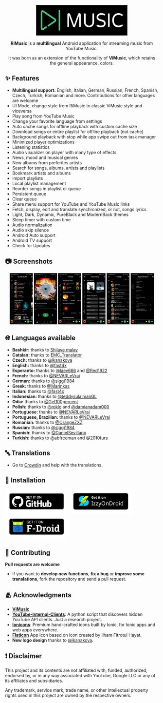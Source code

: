 <div align="center">
  <img src="./app_logo.png" width="300" height="100" />    
  <p><b>RiMusic</b> is a <b>multilingual</b> Android application for streaming music from YouTube Music.</p>
  <p>It was born as an extension of the functionality of <b>ViMusic</b>, which retains the general appearance, colors.</p>
</div>

## ✨ Features
- **Multilingual support:** English, Italian, German, Russian, French, Spanish, Czech, Turkish, Romanian and more. Contributions for other languages are welcome
- UI Mode, change style from RiMusic to classic ViMusic style and viceversa
- Play song from YouTube Music
- Change your favorite language from settings
- Auto cache songs for offline playback with custom cache size
- Download songs or entire playlist for offline playback (not cache) 
- Background playback with stop while app swipe out from task manager
- Minimized player optimizations
- Listening statistics
- Audio visualizer on player with many type of effects
- News, mood and musical genres
- New albums from preferites artists
- Search for songs, albums, artists and playlists
- Bookmark artists and albums
- Import playlists
- Local playlist management
- Reorder songs in playlist or queue
- Persistent queue
- Clear queue
- Share menu support for YouTube and YouTube Music links
- Fetch, display, edit and translate synchronized, or not, songs lyrics
- Light, Dark, Dynamic, PureBlack and ModernBack themes
- Sleep timer with custom time
- Audio normalization
- Audio skip silence
- Android Auto support
- Android TV support
- Check for Updates

## 📷 Screenshots
<div align="center">
  <img src="./fastlane/metadata/android/en-US/images/phoneScreenshots/1.jpg" width="15%" />
  <img src="./fastlane/metadata/android/en-US/images/phoneScreenshots/2.jpg" width="15%" />
  <img src="./fastlane/metadata/android/en-US/images/phoneScreenshots/3.jpg" width="15%" />
  <img src="./fastlane/metadata/android/en-US/images/phoneScreenshots/4.jpg" width="15%" />
  <img src="./fastlane/metadata/android/en-US/images/phoneScreenshots/5.jpg" width="15%" />
  <img src="./fastlane/metadata/android/en-US/images/phoneScreenshots/6.jpg" width="15%" />
</div>

## 🌐 Languages available
- **Bashkir:** thanks to [Shilave malay](https://crowdin.com/profile/Bash.boy)
- **Catalan:** thanks to [EMC_Translator](https://crowdin.com/profile/EMC_Translator)
- **Czech:** thanks to [@ikanakova](https://github.com/ikanakova)
- **English:** thanks to [@fast4x](https://github.com/fast4x)
- **Esperanto:** thanks to [@kjev666](https://github.com/kjev666) and [@Red1922](https://github.com/Red1922)
- **French:** thanks to [@NEVARLeVrai](https://github.com/NEVARLeVrai)
- **German:** thanks to [@siggi1984](https://github.com/siggi1984)
- **Greek:** thanks to [@Marinkas](https://github.com/Marinkas)
- **Italian:** thanks to [@fast4x](https://github.com/fast4x)
- **Indonesian:** thanks to [@teddysulaimanGL](https://github.com/teddysulaimanGL)
- **Odia:** thanks to [@Get100percent](https://github.com/Get100percent)
- **Polish:** thanks to [@roklc](https://github.com/roklc) and [@damianadam000](https://github.com/damianadam000)
- **Portuguese:** thanks to [@NEVARLeVrai](https://github.com/NEVARLeVrai)
- **Portuguese, Brazilian:** thanks to [@NEVARLeVrai](https://github.com/NEVARLeVrai)
- **Romanian:** thanks to [@OrangeZXZ](https://github.com/OrangeZxZ)
- **Russian:** thanks to [@siggi1984](https://github.com/siggi1984)
- **Spanish:** thanks to [@DanielSevillano](https://github.com/DanielSevillano)
- **Turkish:** thanks to [@abfreeman](https://github.com/abfreeman) and [@2010furs](https://github.com/2010furs)


## 🔤 Translations
- Go to [Crowdin](https://crowdin.com/project/rimusic/invite?h=73f0e6b64be1c64a8aebd467d286cf851925330) and help with the translations.

## 📲 Installation
[<img src="./assets/images/getItGithub.png" alt="GitHub" height="80">](https://github.com/fast4x/RiMusic/releases/latest)
[<img src="./assets/images/getItIzzyOnDroid.png" alt="IzzyOnDroid" height="80">](https://apt.izzysoft.de/fdroid/index/apk/it.fast4x.rimusic/)
[<img src="./assets/images/getItf-droid.png" alt="F-Droid" height="80">](https://f-droid.org/it/packages/it.fast4x.rimusic/)

## 🤝 Contributing
**Pull requests are welcome**
- If you want to **develop new functions**, **fix a bug** or **improve some translations**, fork the repository and send a pull request.

## 🫂 Acknowledgments
- [**ViMusic**](https://github.com/vfsfitvnm/ViMusic)
- [**YouTube-Internal-Clients**](https://github.com/zerodytrash/YouTube-Internal-Clients): A python script that discovers hidden YouTube API clients. Just a research project.
- [**Ionicons**](https://github.com/ionic-team/ionicons): Premium hand-crafted icons built by Ionic, for Ionic apps and web apps everywhere.
- [**Flaticon**](https://www.flaticon.com/authors/ilham-fitrotul-hayat) App icon based on icon created by Ilham Fitrotul Hayat.
- **New logo design** thanks to [@ikanakova](https://github.com/ikanakova).

## ❗ Disclaimer
This project and its contents are not affiliated with, funded, authorized, endorsed by, or in any way associated with YouTube, Google LLC or any of its affiliates and subsidiaries.

Any trademark, service mark, trade name, or other intellectual property rights used in this project are owned by the respective owners.
